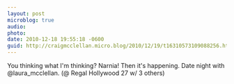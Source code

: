 ```yaml
---
layout: post
microblog: true
audio: 
photo: 
date: 2010-12-18 19:55:18 -0600
guid: http://craigmcclellan.micro.blog/2010/12/19/t16310573109088256.html
---
```

You thinking what I'm thinking? Narnia! Then it's happening. Date night with @laura_mcclellan. (@ Regal Hollywood 27 w/ 3 others)
